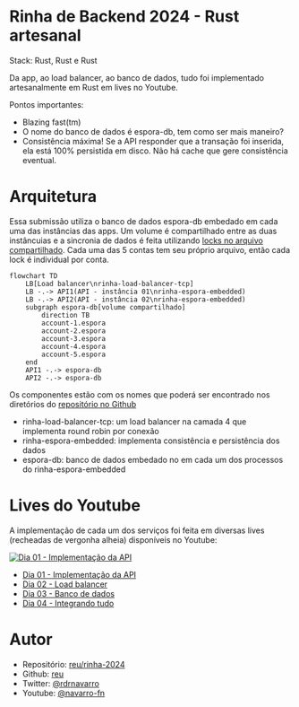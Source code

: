 # Rinha de Backend 2024 - Rust artesanal

Stack: Rust, Rust e Rust

Da app, ao load balancer, ao banco de dados, tudo foi implementado artesanalmente em Rust em lives no Youtube.

Pontos importantes:
- Blazing fast(tm)
- O nome do banco de dados é espora-db, tem como ser mais maneiro?
- Consistência máxima! Se a API responder que a transação foi inserida, ela está 100% persistida em disco. Não há cache que gere consistência eventual.

# Arquitetura

Essa submissão utiliza o banco de dados espora-db embedado em cada uma das instâncias das apps. Um volume é compartilhado entre as duas instâncuias
e a sincronia de dados é feita utilizando [locks no arquivo compartilhado](https://man.freebsd.org/cgi/man.cgi?query=flock&sektion=2).
Cada uma das 5 contas tem seu próprio arquivo, então cada lock é individual por conta.

```mermaid
flowchart TD
    LB[Load balancer\nrinha-load-balancer-tcp]
    LB -.-> API1(API - instância 01\nrinha-espora-embedded)
    LB -.-> API2(API - instância 02\nrinha-espora-embedded)
    subgraph espora-db[volume compartilhado]
        direction TB
        account-1.espora
        account-2.espora
        account-3.espora
        account-4.espora
        account-5.espora
    end
    API1 -.-> espora-db
    API2 -.-> espora-db
```

Os componentes estão com os nomes que poderá ser encontrado nos diretórios do [repositório no Github](https://github.com/reu/rinha-2024)
- rinha-load-balancer-tcp: um load balancer na camada 4 que implementa round robin por conexão
- rinha-espora-embedded: implementa consistência e persistência dos dados
- espora-db: banco de dados embedado no em cada um dos processos do rinha-espora-embedded

# Lives do Youtube

A implementação de cada um dos serviços foi feita em diversas lives (recheadas de vergonha alheia) disponíveis no Youtube:

[![Dia 01 - Implementação da API](https://i.ytimg.com/vi/sCWggMruZXg/hqdefault.jpg?sqp=-oaymwEcCNACELwBSFXyq4qpAw4IARUAAIhCGAFwAcABBg==&rs=AOn4CLDp2kjQqqugq0Dg_RQ7HP1qPmCkUQ)](https://www.youtube.com/watch?v=wbaw3bBMBag)
- [Dia 01 - Implementação da API](https://www.youtube.com/watch?v=wbaw3bBMBag)
- [Dia 02 - Load balancer](https://www.youtube.com/watch?v=hbUuXZMPggM)
- [Dia 03 - Banco de dados](https://www.youtube.com/watch?v=vI5vdnPvoE4)
- [Dia 04 - Integrando tudo](https://www.youtube.com/watch?v=sCWggMruZXg)

# Autor

- Repositório: [reu/rinha-2024](https://github.com/reu/rinha-2024)
- Github: [reu](https://github.com/reu)
- Twitter: [@rdrnavarro](https://twitter.com/rdrnavarro)
- Youtube: [@navarro-fn](https://www.youtube.com/channel/UCvZ7yS8QJBdSmNWzFSKKAOA)
